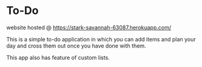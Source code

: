 # To-Do

website hosted @ https://stark-savannah-63087.herokuapp.com/

This is a simple to-do application in which you can add items and plan your day and cross them out once you have done with them.

This app also has feature of custom lists.